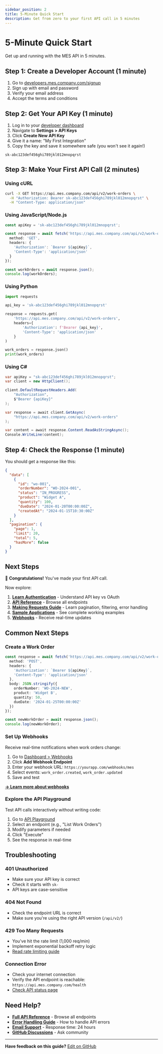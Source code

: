 ```yaml
---
sidebar_position: 2
title: 5-Minute Quick Start
description: Get from zero to your first API call in 5 minutes
---
```


# 5-Minute Quick Start

Get up and running with the MES API in 5 minutes.

## Step 1: Create a Developer Account (1 minute)

1. Go to [developers.mes.company.com/signup](https://developers.mes.company.com/signup)
2. Sign up with email and password
3. Verify your email address
4. Accept the terms and conditions

## Step 2: Get Your API Key (1 minute)

1. Log in to your [developer dashboard](https://developers.mes.company.com/dashboard)
2. Navigate to **Settings > API Keys**
3. Click **Create New API Key**
4. Give it a name: "My First Integration"
5. Copy the key and save it somewhere safe (you won't see it again!)

```
sk-abc123def456ghi789jkl012mnopqrst
```

## Step 3: Make Your First API Call (2 minutes)

### Using cURL

```bash
curl -X GET https://api.mes.company.com/api/v2/work-orders \
  -H "Authorization: Bearer sk-abc123def456ghi789jkl012mnopqrst" \
  -H "Content-Type: application/json"
```

### Using JavaScript/Node.js

```typescript
const apiKey = 'sk-abc123def456ghi789jkl012mnopqrst';

const response = await fetch('https://api.mes.company.com/api/v2/work-orders', {
  method: 'GET',
  headers: {
    'Authorization': `Bearer ${apiKey}`,
    'Content-Type': 'application/json'
  }
});

const workOrders = await response.json();
console.log(workOrders);
```

### Using Python

```python
import requests

api_key = 'sk-abc123def456ghi789jkl012mnopqrst'

response = requests.get(
    'https://api.mes.company.com/api/v2/work-orders',
    headers={
        'Authorization': f'Bearer {api_key}',
        'Content-Type': 'application/json'
    }
)

work_orders = response.json()
print(work_orders)
```

### Using C#

```csharp
var apiKey = "sk-abc123def456ghi789jkl012mnopqrst";
var client = new HttpClient();

client.DefaultRequestHeaders.Add(
    "Authorization",
    $"Bearer {apiKey}"
);

var response = await client.GetAsync(
    "https://api.mes.company.com/api/v2/work-orders"
);

var content = await response.Content.ReadAsStringAsync();
Console.WriteLine(content);
```

## Step 4: Check the Response (1 minute)

You should get a response like this:

```json
{
  "data": [
    {
      "id": "wo-001",
      "orderNumber": "WO-2024-001",
      "status": "IN_PROGRESS",
      "product": "Widget A",
      "quantity": 100,
      "dueDate": "2024-01-20T00:00:00Z",
      "createdAt": "2024-01-15T10:30:00Z"
    }
  ],
  "pagination": {
    "page": 1,
    "limit": 20,
    "total": 5,
    "hasMore": false
  }
}
```

## Next Steps

🎉 **Congratulations!** You've made your first API call.

Now explore:

1. **[Learn Authentication](./authentication.md)** - Understand API key vs OAuth
2. **[API Reference](../api-reference/overview.md)** - Browse all endpoints
3. **[Making Requests Guide](./making-requests.md)** - Learn pagination, filtering, error handling
4. **[Sample Applications](../guides/authentication-flow.md)** - See complete working examples
5. **[Webhooks](../webhooks/overview.md)** - Receive real-time updates

## Common Next Steps

### Create a Work Order

```typescript
const response = await fetch('https://api.mes.company.com/api/v2/work-orders', {
  method: 'POST',
  headers: {
    'Authorization': `Bearer ${apiKey}`,
    'Content-Type': 'application/json'
  },
  body: JSON.stringify({
    orderNumber: 'WO-2024-NEW',
    product: 'Widget B',
    quantity: 50,
    dueDate: '2024-01-25T00:00:00Z'
  })
});

const newWorkOrder = await response.json();
console.log(newWorkOrder);
```

### Set Up Webhooks

Receive real-time notifications when work orders change:

1. Go to [Dashboard > Webhooks](https://developers.mes.company.com/dashboard/webhooks)
2. Click **Add Webhook Endpoint**
3. Enter your webhook URL: `https://yourapp.com/webhooks/mes`
4. Select events: `work_order.created`, `work_order.updated`
5. Save and test

**[→ Learn more about webhooks](../webhooks/overview.md)**

### Explore the API Playground

Test API calls interactively without writing code:

1. Go to [API Playground](https://developers.mes.company.com/playground)
2. Select an endpoint (e.g., "List Work Orders")
3. Modify parameters if needed
4. Click "Execute"
5. See the response in real-time

## Troubleshooting

### 401 Unauthorized
- Make sure your API key is correct
- Check it starts with `sk-`
- API keys are case-sensitive

### 404 Not Found
- Check the endpoint URL is correct
- Make sure you're using the right API version (`/api/v2/`)

### 429 Too Many Requests
- You've hit the rate limit (1,000 req/min)
- Implement exponential backoff retry logic
- [Read rate limiting guide](../guides/rate-limiting.md)

### Connection Error
- Check your internet connection
- Verify the API endpoint is reachable: `https://api.mes.company.com/health`
- [Check API status page](https://status.mes.company.com)

## Need Help?

- **[Full API Reference](../api-reference/overview.md)** - Browse all endpoints
- **[Error Handling Guide](../guides/error-handling.md)** - How to handle API errors
- **[Email Support](mailto:developers@mes.company.com)** - Response time: 24 hours
- **[GitHub Discussions](https://github.com/steiner385/MachShop/discussions)** - Ask community

---

**Have feedback on this guide?** [Edit on GitHub](https://github.com/steiner385/MachShop/edit/main/developer-portal/docs/getting-started/quick-start.md)
